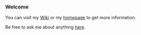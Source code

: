 
### Welcome

You can visit my [Wiki](https://liupj.top) or my [homepage](https://liupj.top/homepage) to get more information.

Be free to ask me about anything [here](https://github.com/Brannua/brannua/issues).
